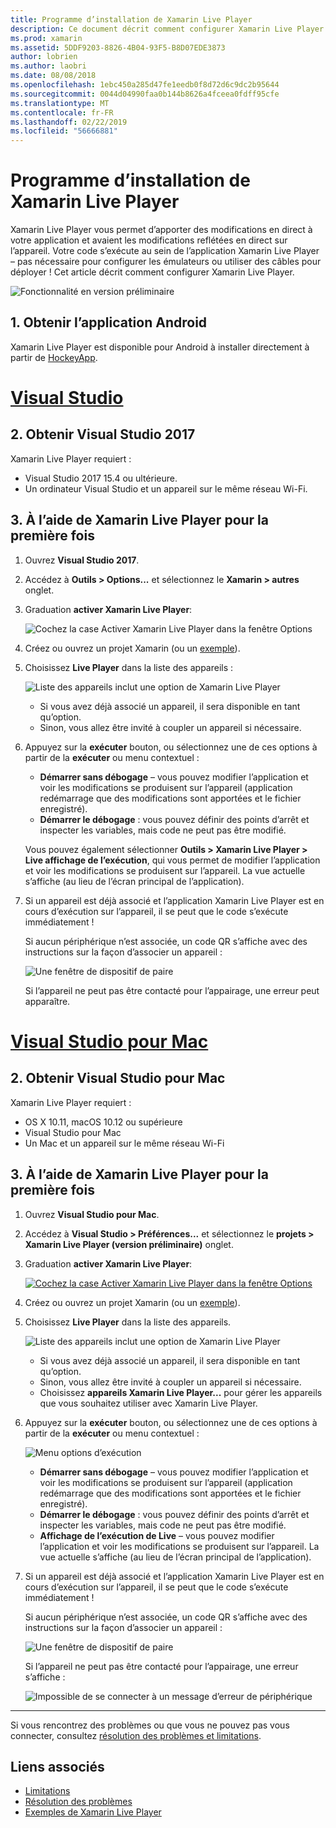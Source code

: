 ```yaml
---
title: Programme d’installation de Xamarin Live Player
description: Ce document décrit comment configurer Xamarin Live Player et utilisez-le pour apporter des modifications en direct à une application en cours d’exécution.
ms.prod: xamarin
ms.assetid: 5DDF9203-8826-4B04-93F5-B8D07EDE3873
author: lobrien
ms.author: laobri
ms.date: 08/08/2018
ms.openlocfilehash: 1ebc450a285d47fe1eedb0f8d72d6c9dc2b95644
ms.sourcegitcommit: 0044d04990faa0b144b8626a4fceea0fdff95cfe
ms.translationtype: MT
ms.contentlocale: fr-FR
ms.lasthandoff: 02/22/2019
ms.locfileid: "56666881"
---
```

# <a name="xamarin-live-player-setup"></a>Programme d’installation de Xamarin Live Player

Xamarin Live Player vous permet d’apporter des modifications en direct à votre application et avaient les modifications reflétées en direct sur l’appareil. Votre code s’exécute au sein de l’application Xamarin Live Player – pas nécessaire pour configurer les émulateurs ou utiliser des câbles pour déployer ! Cet article décrit comment configurer Xamarin Live Player.

![Fonctionnalité en version préliminaire](~/media/shared/preview.png)

## <a name="1-get-the-android-app"></a>1. Obtenir l’application Android

Xamarin Live Player est disponible pour Android à installer directement à partir de [HockeyApp](https://aka.ms/xlp-hockeyapp).

# <a name="visual-studiotabwindows"></a>[Visual Studio](#tab/windows)

## <a name="2-get-visual-studio-2017"></a>2. Obtenir Visual Studio 2017

Xamarin Live Player requiert :

- Visual Studio 2017 15.4 ou ultérieure.
- Un ordinateur Visual Studio et un appareil sur le même réseau Wi-Fi.

## <a name="3-using-xamarin-live-player-for-the-first-time"></a>3. À l’aide de Xamarin Live Player pour la première fois

1. Ouvrez **Visual Studio 2017**.
2. Accédez à **Outils > Options...**  et sélectionnez le **Xamarin > autres** onglet.
3. Graduation **activer Xamarin Live Player**:

    ![Cochez la case Activer Xamarin Live Player dans la fenêtre Options](install-images/vs2017-options.png)

4. Créez ou ouvrez un projet Xamarin (ou un [exemple](~/tools/live-player/samples.md)).
5. Choisissez **Live Player** dans la liste des appareils :

    ![Liste des appareils inclut une option de Xamarin Live Player](install-images/devices-empty-windows.png)

    - Si vous avez déjà associé un appareil, il sera disponible en tant qu’option.
    - Sinon, vous allez être invité à coupler un appareil si nécessaire.

6. Appuyez sur la **exécuter** bouton, ou sélectionnez une de ces options à partir de la **exécuter** ou menu contextuel :

    - **Démarrer sans débogage** – vous pouvez modifier l’application et voir les modifications se produisent sur l’appareil (application redémarrage que des modifications sont apportées et le fichier enregistré).
    - **Démarrer le débogage** : vous pouvez définir des points d’arrêt et inspecter les variables, mais code ne peut pas être modifié.

    Vous pouvez également sélectionner **Outils > Xamarin Live Player > Live affichage de l’exécution**, qui vous permet de modifier l’application et voir les modifications se produisent sur l’appareil. La vue actuelle s’affiche (au lieu de l’écran principal de l’application).

7. Si un appareil est déjà associé et l’application Xamarin Live Player est en cours d’exécution sur l’appareil, il se peut que le code s’exécute immédiatement !

    Si aucun périphérique n’est associée, un code QR s’affiche avec des instructions sur la façon d’associer un appareil :

    ![Une fenêtre de dispositif de paire](install-images/manage-empty-windows.png)

    Si l’appareil ne peut pas être contacté pour l’appairage, une erreur peut apparaître.

# <a name="visual-studio-for-mactabmacos"></a>[Visual Studio pour Mac](#tab/macos)

## <a name="2-get-visual-studio-for-mac"></a>2. Obtenir Visual Studio pour Mac

Xamarin Live Player requiert :

- OS X 10.11, macOS 10.12 ou supérieure
- Visual Studio pour Mac
- Un Mac et un appareil sur le même réseau Wi-Fi

## <a name="3-using-xamarin-live-player-for-the-first-time"></a>3. À l’aide de Xamarin Live Player pour la première fois

1. Ouvrez **Visual Studio pour Mac**.
2. Accédez à **Visual Studio > Préférences...**  et sélectionnez le **projets > Xamarin Live Player (version préliminaire)** onglet.
3. Graduation **activer Xamarin Live Player**:

    [![Cochez la case Activer Xamarin Live Player dans la fenêtre Options](install-images/vsmac-options-sml.png)](install-images/vsmac-options.png#lightbox)

4. Créez ou ouvrez un projet Xamarin (ou un [exemple](~/tools/live-player/samples.md)).
5. Choisissez **Live Player** dans la liste des appareils.

    ![Liste des appareils inclut une option de Xamarin Live Player](install-images/devices.png)

    - Si vous avez déjà associé un appareil, il sera disponible en tant qu’option.
    - Sinon, vous allez être invité à coupler un appareil si nécessaire.
    - Choisissez **appareils Xamarin Live Player...**  pour gérer les appareils que vous souhaitez utiliser avec Xamarin Live Player.

6. Appuyez sur la **exécuter** bouton, ou sélectionnez une de ces options à partir de la **exécuter** ou menu contextuel :

    ![Menu options d’exécution](install-images/run-menu.png)

    - **Démarrer sans débogage** – vous pouvez modifier l’application et voir les modifications se produisent sur l’appareil (application redémarrage que des modifications sont apportées et le fichier enregistré).
    - **Démarrer le débogage** : vous pouvez définir des points d’arrêt et inspecter les variables, mais code ne peut pas être modifié.
    - **Affichage de l’exécution de Live** – vous pouvez modifier l’application et voir les modifications se produisent sur l’appareil. La vue actuelle s’affiche (au lieu de l’écran principal de l’application).

7. Si un appareil est déjà associé et l’application Xamarin Live Player est en cours d’exécution sur l’appareil, il se peut que le code s’exécute immédiatement !

    Si aucun périphérique n’est associée, un code QR s’affiche avec des instructions sur la façon d’associer un appareil :

    ![Une fenêtre de dispositif de paire](install-images/manage-empty.png)

    Si l’appareil ne peut pas être contacté pour l’appairage, une erreur s’affiche :

    ![Impossible de se connecter à un message d’erreur de périphérique](install-images/error-cannot-connect.png)

-----

Si vous rencontrez des problèmes ou que vous ne pouvez pas vous connecter, consultez [résolution des problèmes et limitations](~/tools/live-player/troubleshooting.md).

## <a name="related-links"></a>Liens associés

- [Limitations](~/tools/live-player/limitations.md)
- [Résolution des problèmes](~/tools/live-player/troubleshooting.md)
- [Exemples de Xamarin Live Player](~/tools/live-player/samples.md)
